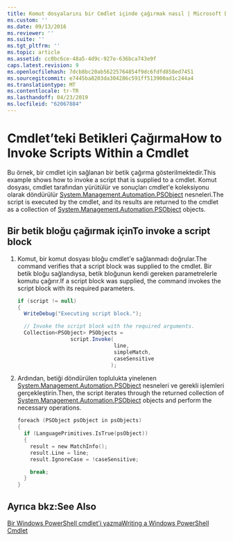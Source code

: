 ```yaml
---
title: Komut dosyalarını bir Cmdlet içinde çağırmak nasıl | Microsoft Docs
ms.custom: ''
ms.date: 09/13/2016
ms.reviewer: ''
ms.suite: ''
ms.tgt_pltfrm: ''
ms.topic: article
ms.assetid: cc0bc6ce-48a5-4d9c-927e-636bca743e9f
caps.latest.revision: 9
ms.openlocfilehash: 7dcb8bc20ab56225764854f9dc6fdfd858ed7451
ms.sourcegitcommit: e7445ba8203da304286c591ff513900ad1c244a4
ms.translationtype: MT
ms.contentlocale: tr-TR
ms.lasthandoff: 04/23/2019
ms.locfileid: "62067884"
---
```

# <a name="how-to-invoke-scripts-within-a-cmdlet"></a><span data-ttu-id="786bc-102">Cmdlet’teki Betikleri Çağırma</span><span class="sxs-lookup"><span data-stu-id="786bc-102">How to Invoke Scripts Within a Cmdlet</span></span>

<span data-ttu-id="786bc-103">Bu örnek, bir cmdlet için sağlanan bir betik çağırma gösterilmektedir.</span><span class="sxs-lookup"><span data-stu-id="786bc-103">This example shows how to invoke a script that is supplied to a cmdlet.</span></span> <span data-ttu-id="786bc-104">Komut dosyası, cmdlet tarafından yürütülür ve sonuçları cmdlet'e koleksiyonu olarak döndürülür [System.Management.Automation.PSObject](/dotnet/api/System.Management.Automation.PSObject) nesneleri.</span><span class="sxs-lookup"><span data-stu-id="786bc-104">The script is executed by the cmdlet, and its results are returned to the cmdlet as a collection of [System.Management.Automation.PSObject](/dotnet/api/System.Management.Automation.PSObject) objects.</span></span>

## <a name="to-invoke-a-script-block"></a><span data-ttu-id="786bc-105">Bir betik bloğu çağırmak için</span><span class="sxs-lookup"><span data-stu-id="786bc-105">To invoke a script block</span></span>

1. <span data-ttu-id="786bc-106">Komut, bir komut dosyası bloğu cmdlet'e sağlanmadı doğrular.</span><span class="sxs-lookup"><span data-stu-id="786bc-106">The command verifies that a script block was supplied to the cmdlet.</span></span> <span data-ttu-id="786bc-107">Bir betik bloğu sağlandıysa, betik bloğunun kendi gereken parametrelerle komutu çağırır.</span><span class="sxs-lookup"><span data-stu-id="786bc-107">If a script block was supplied, the command invokes the script block with its required parameters.</span></span>

    ```csharp
    if (script != null)
    {
      WriteDebug("Executing script block.");

      // Invoke the script block with the required arguments.
      Collection<PSObject> PSObjects =
                     script.Invoke(
                                   line,
                                   simpleMatch,
                                   caseSensitive
                                  );
    ```

2. <span data-ttu-id="786bc-108">Ardından, betiği döndürülen toplulukta yinelenen [System.Management.Automation.PSObject](/dotnet/api/System.Management.Automation.PSObject) nesneleri ve gerekli işlemleri gerçekleştirin.</span><span class="sxs-lookup"><span data-stu-id="786bc-108">Then, the script iterates through the returned collection of [System.Management.Automation.PSObject](/dotnet/api/System.Management.Automation.PSObject) objects and perform the necessary operations.</span></span>

    ```c
    foreach (PSObject psObject in psObjects)
    {
      if (LanguagePrimitives.IsTrue(psObject))
      {
        result = new MatchInfo();
        result.Line = line;
        result.IgnoreCase = !caseSensitive;

        break;
      }
    }

    ```

## <a name="see-also"></a><span data-ttu-id="786bc-109">Ayrıca bkz:</span><span class="sxs-lookup"><span data-stu-id="786bc-109">See Also</span></span>

[<span data-ttu-id="786bc-110">Bir Windows PowerShell cmdlet'i yazma</span><span class="sxs-lookup"><span data-stu-id="786bc-110">Writing a Windows PowerShell Cmdlet</span></span>](./writing-a-windows-powershell-cmdlet.md)
